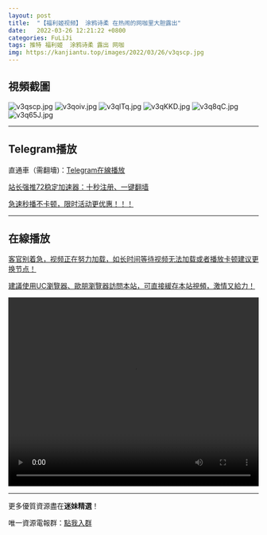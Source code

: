 ```yaml
---
layout: post
title:  "【福利姬视频】 涂鸦诗柔 在热闹的网咖里大胆露出"
date:   2022-03-26 12:21:22 +0800
categories: FuLiJi
tags: 推特 福利姬  涂鸦诗柔 露出 网咖
img: https://kanjiantu.top/images/2022/03/26/v3qscp.jpg
---
```



## 視頻截圖

![v3qscp.jpg](https://kanjiantu.top/images/2022/03/26/v3qscp.jpg)
![v3qoiv.jpg](https://kanjiantu.top/images/2022/03/26/v3qoiv.jpg)
![v3qlTq.jpg](https://kanjiantu.top/images/2022/03/26/v3qlTq.jpg)
![v3qKKD.jpg](https://kanjiantu.top/images/2022/03/26/v3qKKD.jpg)
![v3q8qC.jpg](https://kanjiantu.top/images/2022/03/26/v3q8qC.jpg)
![v3q65J.jpg](https://kanjiantu.top/images/2022/03/26/v3q65J.jpg)

* * *
## Telegram播放

直通車（需翻墻)：[Telegram在線播放](https://t.me/mimeijingxuan/390)

<u>站长强推72稳定加速器：[十秒注册、一键翻墙](https://www.mimei.blog/skip/vpn.html) </u>


<u>急速秒播不卡顿，限时活动更优惠！！！</u>
* * *
## 在線播放
<u>客官别着急，视频正在努力加载，如长时间等待视频无法加载或者播放卡顿建议更换节点！</u>

<u>建議使用UC瀏覽器、歐朋瀏覽器訪問本站，可直接緩存本站視頻，激情又給力！</u>
<center><video src="https://cdn.publer.io/uploads/videos/6246cc66db279732fb55be4b/68ce83c5d946d85c42144247a59e4a58.mp4" width="100%" height="380px" controls="controls"></video></center>


* * *
更多優質資源盡在**迷妹精選**！

唯一資源電報群：[點我入群](https://t.me/mimeijingxuan)


